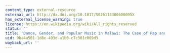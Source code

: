 ```yaml
---
content_type: external-resource
external_url: http://dx.doi.org/10.1017/S026114300600095X
has_external_license_warning: true
license: https://en.wikipedia.org/wiki/All_rights_reserved
status: ''
title: 'Dance, Gender, and Popular Music in Malawi: The Case of Rap and Ragga'
uid: 9ba4a501-1d8e-493d-a1b0-c7c301c009d3
wayback_url: ''
---
```

